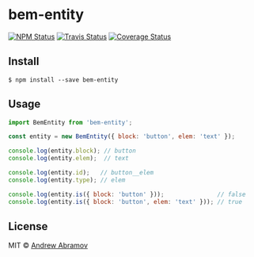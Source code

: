 bem-entity
==========

[![NPM Status][npm-img]][npm]
[![Travis Status][test-img]][travis]
[![Coverage Status][coverage-img]][coveralls]

[npm]:          https://www.npmjs.org/package/bem-entity
[npm-img]:      https://img.shields.io/npm/v/bem-entity.svg

[travis]:       https://travis-ci.org/bem-sdk/bem-entity
[test-img]:     https://img.shields.io/travis/bem-sdk/bem-entity.svg

[coveralls]:    https://coveralls.io/r/bem-sdk/bem-entity
[coverage-img]: https://img.shields.io/coveralls/bem-sdk/bem-entity.svg

[david]:          https://david-dm.org/bem-sdk/bem-entity
[dependency-img]: http://img.shields.io/david/bem-sdk/bem-entity.svg

Install
-------

```
$ npm install --save bem-entity
```

Usage
-----

```js
import BemEntity from 'bem-entity';

const entity = new BemEntity({ block: 'button', elem: 'text' });

console.log(entity.block); // button
console.log(entity.elem);  // text

console.log(entity.id);   // button__elem
console.log(entity.type); // elem

console.log(entity.is({ block: 'button' }));               // false
console.log(entity.is({ block: 'button', elem: 'text' })); // true
```

License
-------

MIT © [Andrew Abramov](https://github.com/blond)
